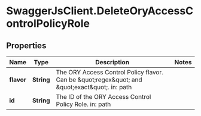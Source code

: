 # SwaggerJsClient.DeleteOryAccessControlPolicyRole

## Properties
Name | Type | Description | Notes
------------ | ------------- | ------------- | -------------
**flavor** | **String** | The ORY Access Control Policy flavor. Can be \&quot;regex\&quot; and \&quot;exact\&quot;.  in: path | 
**id** | **String** | The ID of the ORY Access Control Policy Role. in: path | 


